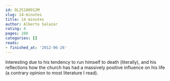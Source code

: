 ```yaml
---
id: OL25180912M
slug: 14-minutes
title: 14 minutes
author: Alberto Salazar
rating: 4
pages: 280
categories: []
reads:
- finished_at: '2012-06-26'
---
```

Interesting due to his tendency to run himself to death (literally), and his reflections how the church has had a massively positive influence on his life (a contrary opinion to most literature I read).
